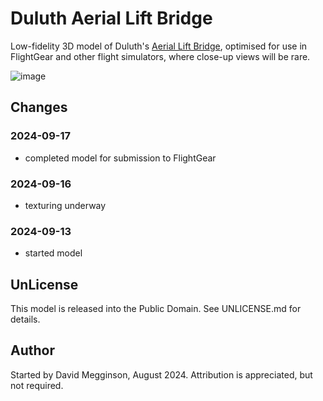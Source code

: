 Duluth Aerial Lift Bridge
=========================

Low-fidelity 3D model of Duluth's [Aerial Lift Bridge](https://en.wikipedia.org/wiki/Aerial_Lift_Bridge), optimised for use in FlightGear and other flight simulators, where close-up views will be rare.

![image](https://github.com/user-attachments/assets/ce838e63-ca51-4dba-95ad-e85bf971b900)

## Changes

### 2024-09-17

- completed model for submission to FlightGear

### 2024-09-16

- texturing underway

### 2024-09-13

- started model


## UnLicense

This model is released into the Public Domain. See UNLICENSE.md for details.


## Author

Started by David Megginson, August 2024.  Attribution is appreciated, but not required.


